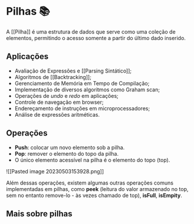 # Pilhas 📚
A [[Pilha]] é uma estrutura de dados que serve como uma coleção de elementos, permitindo o acesso somente a partir do último dado inserido.

## Aplicações
- Avaliação de Expressões e [[Parsing Sintático]];
- Algoritmos de [[Backtracking]];
- Gerenciamento de Memória em Tempo de Compilação;
- Implementação de diversos algoritmos como Graham scan;
- Operações de *undo* e *redo* em aplicações;
- Controle de navegação em browser;
- Endereçamento de instruções em microprocessadores;
- Análise de expressões aritméticas.

## Operações
- **Push**: colocar um novo elemento sob a pilha.
- **Pop**: remover o elemento do topo da pilha.
- O único elemento acessível na pilha é o elemento do topo (top).

![[Pasted image 20230503153928.png]]

Além dessas operações, existem algumas outras operações comuns implementadas em pilhas, como **peek** (leitura do valor armazenado no top, sem no entanto remove-lo - às vezes chamado de top), **isFull**, **isEmpity**.

## Mais sobre pilhas